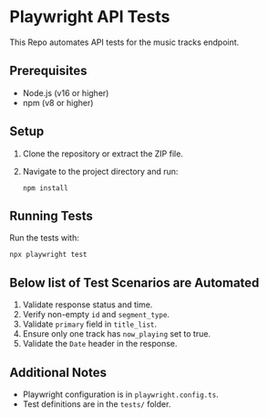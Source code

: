 # Playwright API Tests

This Repo automates API tests for the music tracks endpoint.

## Prerequisites

- Node.js (v16 or higher)
- npm (v8 or higher)

## Setup

1. Clone the repository or extract the ZIP file.
2. Navigate to the project directory and run:

   ```
   npm install
   ```

## Running Tests

Run the tests with:

```
npx playwright test
```

## Below list of Test Scenarios are Automated

1. Validate response status and time.
2. Verify non-empty `id` and `segment_type`.
3. Validate `primary` field in `title_list`.
4. Ensure only one track has `now_playing` set to true.
5. Validate the `Date` header in the response.

## Additional Notes

- Playwright configuration is in `playwright.config.ts`.
- Test definitions are in the `tests/` folder.
        
